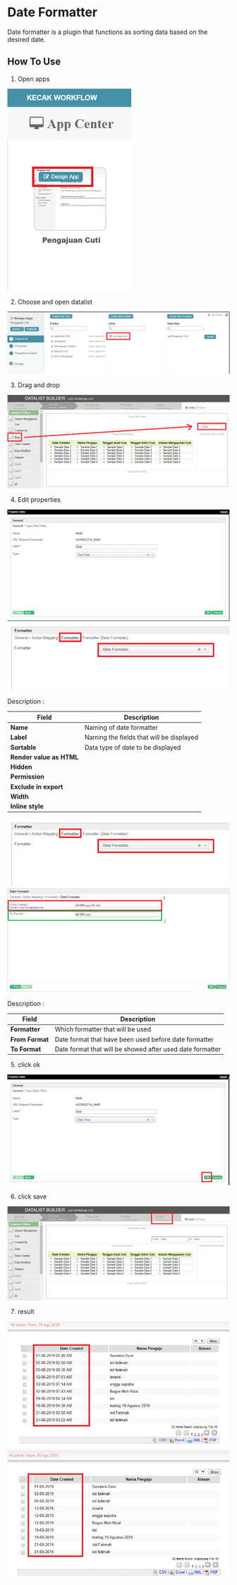 # Date Formatter

Date formatter is a plugin that functions as sorting data based on the desired date.

## How To Use

1. Open apps

<img src="https://raw.githubusercontent.com/kinnara-digital-studio/kecak-workflow/master/docs/assets/df_openApps.png" alt="" />


2. Choose and open datalist

<img src="https://raw.githubusercontent.com/kinnara-digital-studio/kecak-workflow/master/docs/assets/df_openDatalist.png" alt="" />


3. Drag and drop

<img src="https://raw.githubusercontent.com/kinnara-digital-studio/kecak-workflow/master/docs/assets/df_dragDrop.png" alt="" />


4. Edit properties

<img src="https://raw.githubusercontent.com/kinnara-digital-studio/kecak-workflow/master/docs/assets/df_editGeneral.png" alt="" />

<img src="https://raw.githubusercontent.com/kinnara-digital-studio/kecak-workflow/master/docs/assets/df_editGeneralChooseFormatter.png" alt="" />


Description :

|           Field           |              Description                 |
|---------------------------|------------------------------------------|
|**Name**                   | Naming of date formatter                 |
|**Label**                  | Naming the fields that will be displayed |
|**Sortable**                   | Data type of date to be displayed    |
|**Render value as HTML**||
|**Hidden**||
|**Permission**||
|**Exclude in export**||
|**Width**||
|**Inline style**||




<img src="https://raw.githubusercontent.com/kinnara-digital-studio/kecak-workflow/master/docs/assets/df_editGeneralChooseFormatter.png" alt="" />


<img src="https://raw.githubusercontent.com/kinnara-digital-studio/kecak-workflow/master/docs/assets/df_editDateFormatter.png" alt="" />

Description :

|           Field           |              Description                 |
|---------------------------|------------------------------------------|
|**Formatter**                   |Which formatter that will be used               |
|**From Format**                  | Date format that have been used before date formatter|
|**To Format**                   | Date format that will be showed after used date formatter        |

5. click ok

<img src="https://raw.githubusercontent.com/kinnara-digital-studio/kecak-workflow/master/docs/assets/df_ok.png" alt="" />


6. click save

<img src="https://raw.githubusercontent.com/kinnara-digital-studio/kecak-workflow/master/docs/assets/df_save.png" alt="" />

7. result

<img src="https://raw.githubusercontent.com/kinnara-digital-studio/kecak-workflow/master/docs/assets/df_resultBefore.png" alt="" />

<img src="https://raw.githubusercontent.com/kinnara-digital-studio/kecak-workflow/master/docs/assets/df_resultAfter.png" alt="" />
